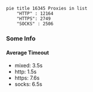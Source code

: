 
```mermaid
pie title 16345 Proxies in list
    "HTTP" : 12164
    "HTTPS": 2749
    "SOCKS" : 2506
```

### Some Info
#### Average Timeout

- mixed: 3.5s
- http: 1.5s
- https: 7.6s
- socks: 6.5s